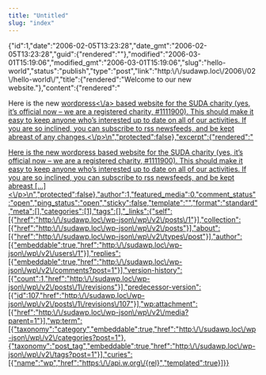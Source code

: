 ```yaml
---
title: "Untitled"
slug: "index"
---
```


{"id":1,"date":"2006-02-05T13:23:28","date\_gmt":"2006-02-05T13:23:28","guid":{"rendered":""},"modified":"2006-03-01T15:19:06","modified\_gmt":"2006-03-01T15:19:06","slug":"hello-world","status":"publish","type":"post","link":"http:\\/\\/sudawp.loc\\/2006\\/02\\/hello-world\\/","title":{"rendered":"Welcome to our new website."},"content":{"rendered":"

Here is the new [wordpress<\\/a> based website for the SUDA charity (yes, it’s official now – we are a registered charity, #1111900). This should make it easy to keep anyone who’s interested up to date on all of our activities. If you are so inclined, you can subscribe to rss newsfeeds, and be kept abreast of any changes.<\\/p>\\n","protected":false},"excerpt":{"rendered":"](\"http:\/\/wordpress.org\/\")

[Here is the new wordpress based website for the SUDA charity (yes, it’s official now – we are a registered charity, #1111900). This should make it easy to keep anyone who’s interested up to date on all of our activities. If you are so inclined, you can subscribe to rss newsfeeds, and be kept abreast \[…\]<\\/p>\\n","protected":false},"author":1,"featured\_media":0,"comment\_status":"open","ping\_status":"open","sticky":false,"template":"","format":"standard","meta":\[\],"categories":\[1\],"tags":\[\],"\_links":{"self":\[{"href":"http:\\/\\/sudawp.loc\\/wp-json\\/wp\\/v2\\/posts\\/1"}\],"collection":\[{"href":"http:\\/\\/sudawp.loc\\/wp-json\\/wp\\/v2\\/posts"}\],"about":\[{"href":"http:\\/\\/sudawp.loc\\/wp-json\\/wp\\/v2\\/types\\/post"}\],"author":\[{"embeddable":true,"href":"http:\\/\\/sudawp.loc\\/wp-json\\/wp\\/v2\\/users\\/1"}\],"replies":\[{"embeddable":true,"href":"http:\\/\\/sudawp.loc\\/wp-json\\/wp\\/v2\\/comments?post=1"}\],"version-history":\[{"count":1,"href":"http:\\/\\/sudawp.loc\\/wp-json\\/wp\\/v2\\/posts\\/1\\/revisions"}\],"predecessor-version":\[{"id":107,"href":"http:\\/\\/sudawp.loc\\/wp-json\\/wp\\/v2\\/posts\\/1\\/revisions\\/107"}\],"wp:attachment":\[{"href":"http:\\/\\/sudawp.loc\\/wp-json\\/wp\\/v2\\/media?parent=1"}\],"wp:term":\[{"taxonomy":"category","embeddable":true,"href":"http:\\/\\/sudawp.loc\\/wp-json\\/wp\\/v2\\/categories?post=1"},{"taxonomy":"post\_tag","embeddable":true,"href":"http:\\/\\/sudawp.loc\\/wp-json\\/wp\\/v2\\/tags?post=1"}\],"curies":\[{"name":"wp","href":"https:\\/\\/api.w.org\\/{rel}","templated":true}\]}}](\"http:\/\/wordpress.org\/\")